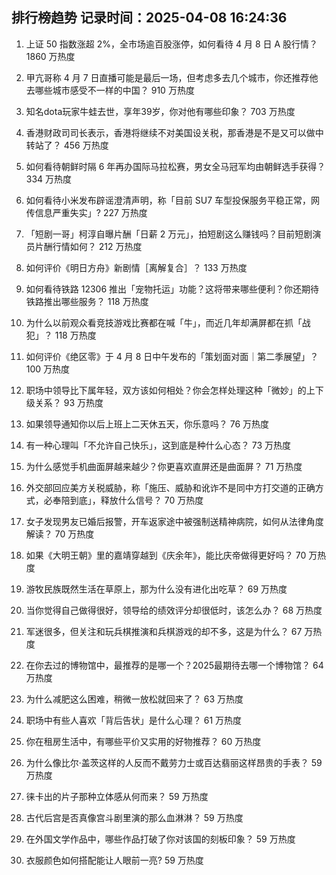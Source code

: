 
## 排行榜趋势 记录时间：2025-04-08 16:24:36
  
  1. 上证 50 指数涨超 2%，全市场逾百股涨停，如何看待 4 月 8 日 A 股行情？ 1860 万热度
    
  2. 甲亢哥称 4 月 7 日直播可能是最后一场，但考虑多去几个城市，你还推荐他去哪些城市感受不一样的中国？ 910 万热度
    
  3. 知名dota玩家牛蛙去世，享年39岁，你对他有哪些印象？ 703 万热度
    
  4. 香港财政司司长表示，香港将继续不对美国设关税，那香港是不是又可以做中转站了？ 456 万热度
    
  5. 如何看待朝鲜时隔 6 年再办国际马拉松赛，男女全马冠军均由朝鲜选手获得？ 334 万热度
    
  6. 如何看待小米发布辟谣澄清声明，称「目前 SU7 车型投保服务平稳正常，网传信息严重失实」? 227 万热度
    
  7. 「短剧一哥」柯淳自曝片酬「日薪 2 万元」，拍短剧这么赚钱吗？目前短剧演员片酬行情如何？ 212 万热度
    
  8. 如何评价《明日方舟》新剧情［离解复合］？ 133 万热度
    
  9. 如何看待铁路 12306 推出「宠物托运」功能？这将带来哪些便利？你还期待铁路推出哪些服务？ 118 万热度
    
  10. 为什么以前观众看竞技游戏比赛都在喊「牛」，而近几年却满屏都在抓「战犯」？ 118 万热度
    
  11. 如何评价《绝区零》于 4 月 8 日中午发布的「策划面对面｜第二季展望」？ 100 万热度
    
  12. 职场中领导比下属年轻，双方该如何相处？你会怎样处理这种「微妙」的上下级关系？ 93 万热度
    
  13. 如果领导通知你以后上班上二天休五天，你乐意吗？ 76 万热度
    
  14. 有一种心理叫「不允许自己快乐」，这到底是种什么心态？ 73 万热度
    
  15. 为什么感觉手机曲面屏越来越少？你更喜欢直屏还是曲面屏？ 71 万热度
    
  16. 外交部回应美方关税威胁，称「施压、威胁和讹诈不是同中方打交道的正确方式，必奉陪到底」，释放什么信号？ 70 万热度
    
  17. 女子发现男友已婚后报警，开车返家途中被强制送精神病院，如何从法律角度解读？ 70 万热度
    
  18. 如果《大明王朝》里的嘉靖穿越到《庆余年》，能比庆帝做得更好吗？ 70 万热度
    
  19. 游牧民族既然生活在草原上，那为什么没有进化出吃草？ 69 万热度
    
  20. 当你觉得自己做得很好，领导给的绩效评分却很低时，该怎么办？ 68 万热度
    
  21. 军迷很多，但关注和玩兵棋推演和兵棋游戏的却不多，这是为什么？ 67 万热度
    
  22. 在你去过的博物馆中，最推荐的是哪一个？2025最期待去哪一个博物馆？ 64 万热度
    
  23. 为什么减肥这么困难，稍微一放松就回来了？ 63 万热度
    
  24. 职场中有些人喜欢「背后告状」是什么心理？ 61 万热度
    
  25. 你在租房生活中，有哪些平价又实用的好物推荐？ 60 万热度
    
  26. 为什么像比尔·盖茨这样的人反而不戴劳力士或百达翡丽这样昂贵的手表？ 59 万热度
    
  27. 徕卡出的片子那种立体感从何而来？ 59 万热度
    
  28. 古代后宫是否真像宫斗剧里演的那么血淋淋？ 59 万热度
    
  29. 在外国文学作品中，哪些作品打破了你对该国的刻板印象？ 59 万热度
    
  30. 衣服颜色如何搭配能让人眼前一亮? 59 万热度
    